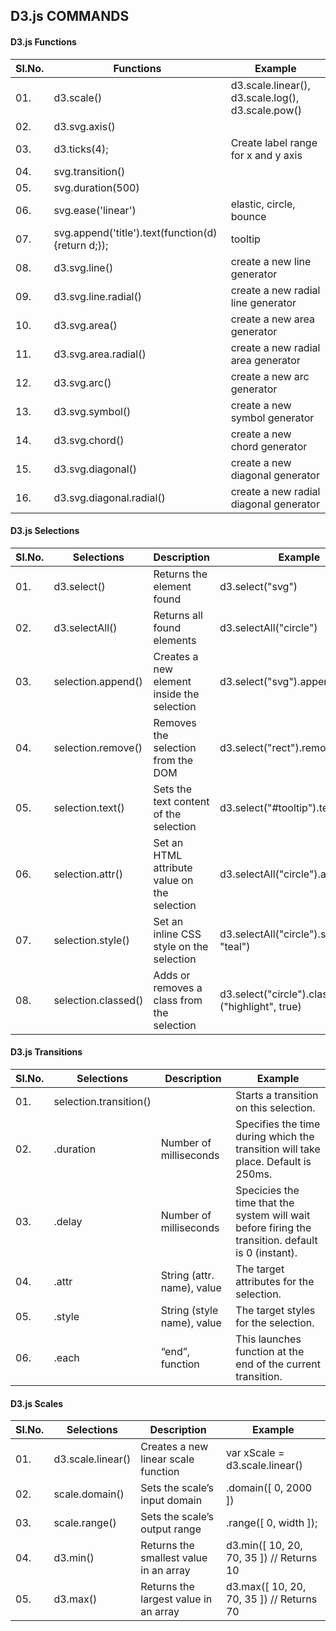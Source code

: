 ## D3.js COMMANDS 

#### D3.js Functions 

|Sl.No.| Functions                    | Example                           |
|------|------------------------------|-----------------------------------|
|  01. |d3.scale()                    |  d3.scale.linear(), d3.scale.log(), d3.scale.pow()|
|  02. |d3.svg.axis()                 |                                     |
|  03. |d3.ticks(4);                  |  Create label range for x and y axis|
|  04. |svg.transition()              |                                     |
|  05. |svg.duration(500)             |                                     |
|  06. |svg.ease('linear')            |      elastic, circle, bounce        |
|  07. |svg.append('title').text(function(d){return d;});| tooltip          |
|  08. |d3.svg.line()	 			| create a new line generator|
|  09. |d3.svg.line.radial()	 	| create a new radial line generator|
|  10. |d3.svg.area() 				| create a new area generator|
|  11. |d3.svg.area.radial() 		| create a new radial area generator|
|  12. |d3.svg.arc() 				| create a new arc generator|
|  13. |d3.svg.symbol() 			| create a new symbol generator|
|  14. |d3.svg.chord() 				| create a new chord generator|
|  15. |d3.svg.diagonal() 			| create a new diagonal generator|
|  16. |d3.svg.diagonal.radial() 	| create a new radial diagonal generator|


#### D3.js Selections 

|Sl.No.| Selections        | Description                           |Example                          |
|------|-------------------|-------------------------------------- |---------------------------------|
| 01.  |d3.select() 	   |Returns the element found 					|d3.select("svg")|
| 02.  |d3.selectAll() 	   |Returns all found elements 					|d3.selectAll("circle")|
| 03.  |selection.append() |Creates a new element inside the selection 	|d3.select("svg").append("circle")|
| 04.  |selection.remove() |Removes the selection from the DOM 			|d3.select("rect").remove()|
| 05.  |selection.text()   |Sets the text content of the selection 		|d3.select("#tooltip").text("")|
| 06.  |selection.attr()   |Set an HTML attribute value on the selection |d3.selectAll("circle").attr("r",	10)|
| 07.  |selection.style()  |Set an inline CSS style on the selection 	|d3.selectAll("circle").style("fill",        	"teal")|
| 08.  |selection.classed()| Adds or removes a class from the selection    |d3.select("circle").classed  ("highlight",	true)|


#### D3.js Transitions

|Sl.No.| Selections     | Description                   |Example                          |
|------|----------------|-------------------------------|---------------------------------|
| 01.  |selection.transition() 	|						|Starts a transition on this selection. |
| 02.  |.duration 				|Number of milliseconds | Specifies the time during which the transition will take place. Default is 250ms.|
| 03.  |.delay 			|Number of milliseconds |Specicies the time that the system will wait before firing the transition. default is 0 (instant). |
| 04. |.attr 			|String (attr. name), value |The target attributes for the selection.|
| 05. |.style 			|String (style name), value |The target styles for the selection. |
| 06. |.each 			|“end”, function 			|This launches function at the end of the current transition.|


#### D3.js Scales

|Sl.No.| Selections     | Description                           |Example                          |
|------|----------------|---------------------------------------|---------------------------------|
| 01. |d3.scale.linear()|Creates a new linear scale function 	|var	xScale	=	d3.scale.linear()|
| 02. |scale.domain() 	|Sets the scale’s input domain 	 	 	|.domain([	0,	2000	])|
| 03. |scale.range() 	|Sets the scale’s output range 	 	 	|.range([	0,	width	]);|
| 04. |d3.min() 		|Returns the smallest value in an array |d3.min([	10,	20,	70,	35	])		//	Returns	10|
| 05. |d3.max() 		|Returns the largest value in an array 	|d3.max([	10,	20,	70,	35	])		//	Returns	70|